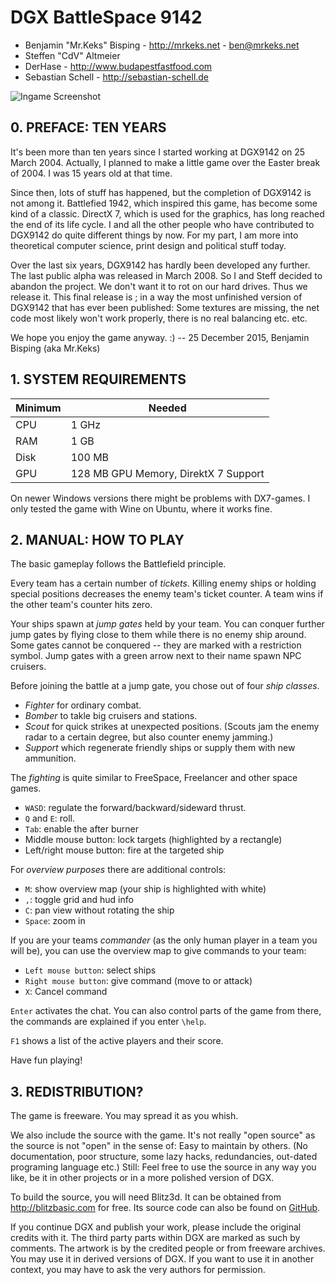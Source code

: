 DGX BattleSpace 9142
==========

* Benjamin "Mr.Keks" Bisping - <http://mrkeks.net> - <ben@mrkeks.net>
* Steffen "CdV" Altmeier
* DerHase - <http://www.budapestfastfood.com>
* Sebastian Schell - <http://sebastian-schell.de>

![Ingame Screenshot](http://mrkeks.net/pics/dgx2/Screen31.jpg)

## 0. PREFACE: TEN YEARS ####################

It's been more than ten years since I started working at DGX9142 on
25 March 2004. Actually, I planned to make a little game over the
Easter break of 2004. I was 15 years old at that time.

Since then, lots of stuff has happened, but the completion of DGX9142 is
not among it. Battlefied 1942, which inspired this game, has become some
kind of a classic. DirectX 7, which is used for the graphics, has long
reached the end of its life cycle. I and all the other people who have
contributed to DGX9142 do quite different things by now. For my part,
I am more into theoretical computer science, print design and political
stuff today.

Over the last six years, DGX9142 has hardly been developed any further.
The last public alpha was released in March 2008. So I and Steff decided
to abandon the project. We don't want it to rot on our hard drives.
Thus we release it. This final release is ; in a way the most unfinished
version of DGX9142 that has ever been published: Some textures are
missing, the net code most likely won't work properly, there is no real
balancing etc. etc.

We hope you enjoy the game anyway. :)
   -- 25 December 2015, Benjamin Bisping (aka Mr.Keks)

## 1. SYSTEM REQUIREMENTS

Minimum | Needed
------- | --------------------
CPU     |  1 GHz
RAM     |  1 GB
Disk    |  100 MB
GPU     |  128 MB GPU Memory, DirektX 7 Support

On newer Windows versions there might be problems with DX7-games. I only tested the game with Wine on Ubuntu, where it works fine.

## 2. MANUAL: HOW TO PLAY

The basic gameplay follows the Battlefield principle.

Every team has a certain number of *tickets*. Killing enemy ships or holding special positions decreases
the enemy team's ticket counter. A team wins if the other team's counter hits zero.

Your ships spawn at *jump gates* held by your team.
You can conquer further jump gates by flying close to them while there is no enemy ship around. Some gates cannot be conquered -- they are marked with a restriction symbol.
Jump gates with a green arrow next to their name spawn NPC cruisers.

Before joining the battle at a jump gate, you chose out of four *ship classes*.

* *Fighter* for ordinary combat.
* *Bomber* to takle big cruisers and stations.
* *Scout* for quick strikes at unexpected positions. (Scouts jam the enemy radar to a certain degree, but also counter enemy jamming.)
* *Support* which regenerate friendly ships or supply them with new ammunition.

The *fighting* is quite similar to FreeSpace, Freelancer and other space games.

* `WASD`: regulate the forward/backward/sideward thrust.
* `Q` and `E`: roll.
* `Tab`: enable the after burner
* Middle mouse button: lock targets (highlighted by a rectangle)
* Left/right mouse button: fire at the targeted ship

For *overview purposes* there are additional controls:

* `M`: show overview map (your ship is highlighted with white)
* `,`: toggle grid and hud info
* `C`: pan view without rotating the ship
* `Space`: zoom in

If you are your teams *commander* (as the only human player in a team you will be), you can use the overview map to give commands to your team:

* `Left mouse button`: select ships
* `Right mouse button`: give command (move to or attack)
* `X`: Cancel command

`Enter` activates the chat. You can also control parts of the game from there, the commands are explained if you enter `\help`.

`F1` shows a list of the active players and their score.

Have fun playing!


## 3. REDISTRIBUTION?

The game is freeware. You may spread it as you whish.

We also include the source with the game. It's not really "open source"
as the source is not "open" in the sense of: Easy to maintain by others.
(No documentation, poor structure, some lazy hacks, redundancies, out-dated
programing language etc.) Still: Feel free to use the source in any way you
like, be it in other projects or in a more polished version of DGX.

To build the source, you will need Blitz3d. It can be obtained from
<http://blitzbasic.com> for free. Its source code can also be found on
[GitHub](https://github.com/blitz-research/blitz3d).

If you continue DGX and publish your work, please include the original credits
with it. The third party parts within DGX are marked as such by comments.
The artwork is by the credited people or from freeware archives. You may use
it in derived versions of DGX. If you want to use it in another context,
you may have to ask the very authors for permission.
